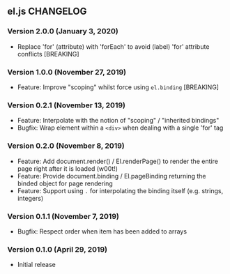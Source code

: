 ## el.js CHANGELOG

### Version 2.0.0 (January 3, 2020)

* Replace 'for' (attribute) with 'forEach' to avoid (label) 'for' attribute conflicts [BREAKING]

### Version 1.0.0 (November 27, 2019)

* Feature: Improve "scoping" whilst force using `el.binding` [BREAKING]

### Version 0.2.1 (November 13, 2019)

* Feature: Interpolate with the notion of "scoping" / "inherited bindings"
* Bugfix: Wrap element within a `<div>` when dealing with a single 'for' tag

### Version 0.2.0 (November 8, 2019)

* Feature: Add document.render() / El.renderPage() to render the entire page right after it is loaded (w00t!)
* Feature: Provide document.binding / El.pageBinding returning the binded object for page rendering
* Feature: Support using `.` for interpolating the binding itself (e.g. strings, integers)

### Version 0.1.1 (November 7, 2019)

* Bugfix: Respect order when item has been added to arrays

### Version 0.1.0 (April 29, 2019)

* Initial release

